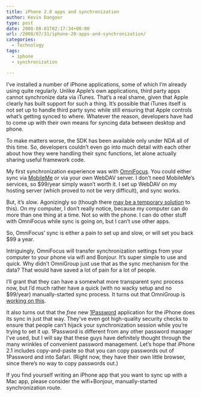 ```yaml
---
title: iPhone 2.0 apps and synchronization
author: Kevin Dangoor
type: post
date: 2008-08-01T02:17:34+00:00
url: /2008/07/31/iphone-20-apps-and-synchronization/
categories:
  - Technology
tags:
  - iphone
  - synchronization

---
```

I&#8217;ve installed a number of iPhone applications, some of which I&#8217;m already using quite regularly. Unlike Apple&#8217;s own applications, third party apps cannot synchronize data via iTunes. That&#8217;s a real shame, given that Apple clearly has built support for such a thing. It&#8217;s possible that iTunes itself is not set up to handle third party sync while still ensuring that Apple controls what&#8217;s getting synced to where. Whatever the reason, developers have had to come up with their own means for syncing data between desktop and phone.

To make matters worse, the SDK has been available only under NDA all of this time. So, developers couldn&#8217;t even go into much detail with each other about how they were handling their sync functions, let alone actually sharing useful framework code.

My first synchronization experience was with [OmniFocus][1]. You could either sync via [MobileMe][2] or via your own WebDAV server. I don&#8217;t need MobileMe&#8217;s services, so $99/year simply wasn&#8217;t worth it. I set up WebDAV on my hosting server (which proved to not be very difficult), and sync works.

But, it&#8217;s _slow_. Agonizingly so (though there [may be a temporary solution][3] to this). On my computer, I don&#8217;t really notice, because my computer can do more than one thing at a time. Not so with the phone. I can do other stuff with OmniFocus while sync is going on, but I can&#8217;t use other apps.

So, OmniFocus&#8217; sync is either a pain to set up and slow, or will set you back $99 a year.

Intriguingly, OmniFocus will transfer synchronization settings from your computer to your phone via wifi and Bonjour. It&#8217;s super simple to use and quick. Why didn&#8217;t OmniGroup just use that as the sync mechanism for the data? That would have saved a lot of pain for a lot of people.

I&#8217;ll grant that they can have a somewhat more transparent sync process now, but I&#8217;d much rather have a quick (with no wacky setup and no $99/year) manually-started sync process. It turns out that OmniGroup is [working on this][4].

It also turns out that the _free_ new [1Password][5] application for the iPhone does its sync in just that way. They&#8217;ve even got high-quality security checks to ensure that people can&#8217;t hijack your synchronization session while you&#8217;re trying to set it up. 1Password is different from any other password manager I&#8217;ve used, but I will say that these guys have definitely thought through the many wrinkles of convenient password management. Let&#8217;s hope that iPhone 2.1 includes copy-and-paste so that you can copy passwords out of 1Password and into Safari. (Right now, they have their own little browser, since there&#8217;s no way to copy passwords out.)

If you find yourself writing an iPhone app that you want to sync up with a Mac app, please consider the wifi+Bonjour, manually-started synchronization route.

 [1]: http://www.omnigroup.com/applications/omnifocus/iphone/
 [2]: http://www.apple.com/mobileme/
 [3]: http://forums.omnigroup.com/showthread.php?t=9145
 [4]: http://forums.omnigroup.com/showthread.php?t=9081
 [5]: http://1password.com/